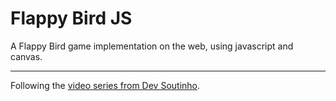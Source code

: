 # Flappy Bird JS

A Flappy Bird game implementation on the web, using javascript and canvas.

---

Following the [video series from Dev Soutinho](https://www.youtube.com/watch?v=jOAU81jdi-c&list=PLTcmLKdIkOWmeNferJ292VYKBXydGeDej).